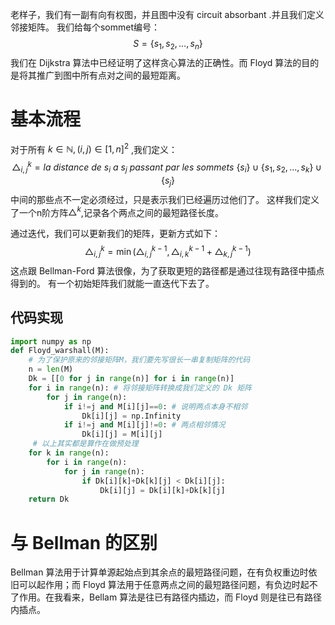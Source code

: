 老样子，我们有一副有向有权图，并且图中没有 circuit absorbant .并且我们定义邻接矩阵。
我们给每个sommet编号：
$$
S = \{s_{1},s_{2},\dots,s_{n}\}
$$
我们在 Dijkstra 算法中已经证明了这样贪心算法的正确性。而 Floyd 算法的目的是将其推广到图中所有点对之间的最短距离。

# 基本流程
对于所有 $k \in \mathbb{N},(i,j)\in [1,n]^{2}$ ,我们定义：
$$
\bigtriangleup^{k}_{i,j} = la \ distance \ de \ s_{i} \ a \ s_{j} \ passant \ par \ les \ sommets \ \{s_{i}\}\cup\{s_{1},s_{2},\dots,s_{k}\}\cup\{s_{j}\} 
$$
中间的那些点不一定必须经过，只是表示我们已经遍历过他们了。
这样我们定义了一个n阶方阵$\bigtriangleup^{k}$,记录各个两点之间的最短路径长度。

通过迭代，我们可以更新我们的矩阵，更新方式如下：
$$
\bigtriangleup^{k}_{i,j} =\min\left(\bigtriangleup^{k-1}_{i,j},\bigtriangleup^{k-1}_{i,k}+\bigtriangleup^{k-1}_{k,j}\right) 
$$
这点跟 Bellman-Ford 算法很像，为了获取更短的路径都是通过往现有路径中插点得到的。
有一个初始矩阵我们就能一直迭代下去了。

## 代码实现
```python
import numpy as np
def Floyd_warshall(M):
	# 为了保护原来的邻接矩阵M，我们要先写很长一串复制矩阵的代码
	n = len(M)
	Dk = [[0 for j in range(n)] for i in range(n)]
	for i in range(n): # 将邻接矩阵转换成我们定义的 Dk 矩阵
		for j in range(n):
			if i!=j and M[i][j]==0: # 说明两点本身不相邻
				Dk[i][j] = np.Infinity
			if i!=j and M[i][j]!=0:	# 两点相邻情况
				Dk[i][j] = M[i][j]
	 # 以上其实都是算作在做预处理
    for k in range(n):
	    for i in range(n):
		    for j in range(n):
			    if Dk[i][k]+Dk[k][j] < Dk[i][j]:
				    Dk[i][j] = Dk[i][k]+Dk[k][j]
	return Dk
```
# 与 Bellman 的区别
Bellman 算法用于计算单源起始点到其余点的最短路径问题，在有负权重边时依旧可以起作用；而 Floyd 算法用于任意两点之间的最短路径问题，有负边时起不了作用。在我看来，Bellam 算法是往已有路径内插边，而 Floyd 则是往已有路径内插点。